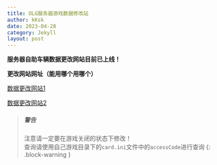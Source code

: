 ```yaml
---
title: OLG服务器游戏数据修改站
author: kKsk
date: 2023-04-28
category: Jekyll
layout: post
---
```


**服务器自助车辆数据更改网站目前已上线！**

**更改网站网址（能用哪个用哪个）**

[数据更改网站1](http://47.113.225.116/app/wmmt/home-63f983e9cd75cd41dd6ad0a3?embed=true)

[数据更改网站2](https://wmmt.terata.icu/app/wmmt/home-63f983e9cd75cd41dd6ad0a3?embed=true)

> ##### 警告
> 
> 注意请一定要在游戏关闭的状态下修改！    
> 查询请使用自己游戏目录下的`card.ini`文件中的`accessCode`进行查询
{: .block-warning }

